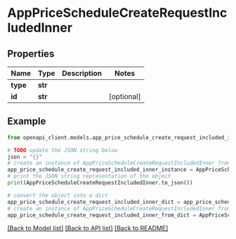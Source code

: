 # AppPriceScheduleCreateRequestIncludedInner


## Properties

Name | Type | Description | Notes
------------ | ------------- | ------------- | -------------
**type** | **str** |  | 
**id** | **str** |  | [optional] 

## Example

```python
from openapi_client.models.app_price_schedule_create_request_included_inner import AppPriceScheduleCreateRequestIncludedInner

# TODO update the JSON string below
json = "{}"
# create an instance of AppPriceScheduleCreateRequestIncludedInner from a JSON string
app_price_schedule_create_request_included_inner_instance = AppPriceScheduleCreateRequestIncludedInner.from_json(json)
# print the JSON string representation of the object
print(AppPriceScheduleCreateRequestIncludedInner.to_json())

# convert the object into a dict
app_price_schedule_create_request_included_inner_dict = app_price_schedule_create_request_included_inner_instance.to_dict()
# create an instance of AppPriceScheduleCreateRequestIncludedInner from a dict
app_price_schedule_create_request_included_inner_from_dict = AppPriceScheduleCreateRequestIncludedInner.from_dict(app_price_schedule_create_request_included_inner_dict)
```
[[Back to Model list]](../README.md#documentation-for-models) [[Back to API list]](../README.md#documentation-for-api-endpoints) [[Back to README]](../README.md)


